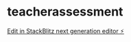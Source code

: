 # teacherassessment

[Edit in StackBlitz next generation editor ⚡️](https://stackblitz.com/~/github.com/PublikPrinciple/teacherassessment)